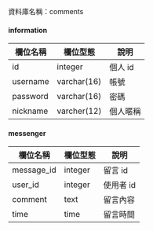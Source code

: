 資料庫名稱：comments

#### information
| 欄位名稱 | 欄位型態 | 說明 |
|----------|----------|------|
|  id     | integer     | 個人 id |
|username | varchar(16) | 帳號 |
|password | varchar(16) | 密碼 |
|nickname  | varcher(12) | 個人暱稱  |

#### messenger
| 欄位名稱 | 欄位型態 | 說明 |
|----------|----------|------|
|message_id| integer     | 留言 id   |
|user_id   |integer      | 使用者 id    |
|comment   | text        | 留言內容  |
|time      |time  | 留言時間  |


